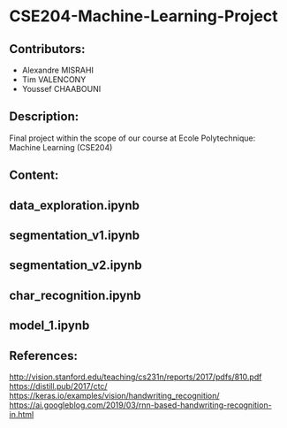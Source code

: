 # CSE204-Machine-Learning-Project

## Contributors:
- Alexandre MISRAHI
- Tim VALENCONY
- Youssef CHAABOUNI

## Description:
Final project within the scope of our course at Ecole Polytechnique: Machine Learning (CSE204)

## Content:
<h2>data_exploration.ipynb</h2>
<p></p>
<h2>segmentation_v1.ipynb</h2>
<p></p>
<h2>segmentation_v2.ipynb</h2>
<p></p>
<h2>char_recognition.ipynb</h2>
<p></p>
<h2>model_1.ipynb</h2>
<p></p>

## References:
http://vision.stanford.edu/teaching/cs231n/reports/2017/pdfs/810.pdf <br>
https://distill.pub/2017/ctc/ <br>
https://keras.io/examples/vision/handwriting_recognition/ <br>
https://ai.googleblog.com/2019/03/rnn-based-handwriting-recognition-in.html
